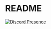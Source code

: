 # README
[![Discord Presence](https://lanyard-profile-readme.vercel.app/api/494912447509954601
                            )](https://discord.com/users/494912447509954601)
